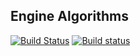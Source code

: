 ## Engine Algorithms

[![Build Status](https://travis-ci.com/ptrsr/engine-algorithms.svg?branch=master)](https://travis-ci.com/ptrsr/engine-algorithms)
[![Build status](https://ci.appveyor.com/api/projects/status/pcbnu8k67ex163e0/branch/master?svg=true)](https://ci.appveyor.com/project/ptrsr/engine-algorithms/branch/master)
